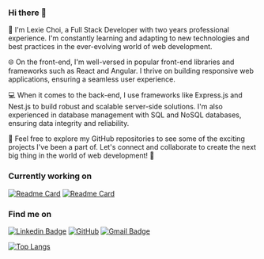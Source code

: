 ### Hi there 👋

🌟 I'm Lexie Choi, a Full Stack Developer with two years professional experience. I'm constantly learning and adapting to new technologies and best practices in the ever-evolving world of web development.

🌐 On the front-end, I'm well-versed in popular front-end libraries and frameworks such as React and Angular. I thrive on building responsive web applications, ensuring a seamless user experience.

💻 When it comes to the back-end, I use frameworks like Express.js and Nest.js to build robust and scalable server-side solutions. I'm also experienced in database management with SQL and NoSQL databases, ensuring data integrity and reliability.

🔗 Feel free to explore my GitHub repositories to see some of the exciting projects I've been a part of. Let's connect and collaborate to create the next big thing in the world of web development! 🚀


### Currently working on

[![Readme Card](https://github-readme-stats.vercel.app/api/pin/?username=lexiechoi852&repo=easy-trip-next)](https://github.com/anuraghazra/github-readme-stats)
[![Readme Card](https://github-readme-stats.vercel.app/api/pin/?username=lexiechoi852&repo=easy-trip-nest)](https://github.com/anuraghazra/github-readme-stats)

### Find me on

[![Linkedin Badge](https://img.shields.io/badge/-LinkedIn-blue?style=flat-square&logo=Linkedin&logoColor=white&link=https://www.linkedin.com/in/lexie-choi/)](https://www.linkedin.com/in/lexie-choi/)
[![GitHub](https://img.shields.io/badge/-GitHub-181717?style=flat-square&logo=github&logoColor=white&link=https://github.com/lexiechoi852)](https://github.com/lexiechoi852)
[![Gmail Badge](https://img.shields.io/badge/-lexiechoi852@gmail.com-c14438?style=flat-square&logo=Gmail&logoColor=white&link=mailto:lexiechoi852@gmail.com)](mailto:lexiechoi852@gmail.com)

[![Top Langs](https://github-readme-stats.vercel.app/api/top-langs/?username=lexiechoi852)](https://github.com/anuraghazra/github-readme-stats)
